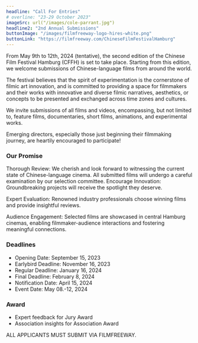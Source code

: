 ```yaml
---
headline: "Call For Entries"
# overline: "23-29 October 2023"
imageSrc: url("/images/cole-parrant.jpg")
headline2: "2nd Annual Submissions"
buttonImage: "/images/filmfreeway-logo-hires-white.png"
buttonLink: "https://filmfreeway.com/ChineseFilmFestivalHamburg"
---
```


From May 9th to 12th, 2024 (tentative), the second edition of the Chinese Film Festival Hamburg (CFFH) is set to take place. Starting from this edition, we welcome submissions of Chinese-language films from around the world.

The festival believes that the spirit of experimentation is the cornerstone of filmic art innovation, and is committed to providing a space for filmmakers and their works with innovative and diverse filmic narratives, aesthetics, or concepts to be presented and exchanged across time zones and cultures.

We invite submissions of all films and videos, encompassing, but not limited to, feature films, documentaries, short films, animations, and experimental works.

Emerging directors, especially those just beginning their filmmaking journey, are heartily encouraged to participate!

### Our Promise
Thorough Review: We cherish and look forward to witnessing the current state of Chinese-language cinema. All submitted films will undergo a careful examination by our selection committee.
Encourage Innovation: Groundbreaking projects will receive the spotlight  they deserve.

Expert Evaluation: Renowned industry professionals choose winning films and provide insightful reviews.

Audience Engagement: Selected films are showcased in central Hamburg cinemas, enabling filmmaker-audience interactions and fostering meaningful connections.

### Deadlines

- Opening Date: September 15, 2023
- Earlybird Deadline: November 16, 2023
- Regular Deadline: January 16, 2024
- Final Deadline: February 8, 2024
- Notification Date: April 15, 2024
- Event Date: May 08.-12, 2024

### Award
- Expert feedback for Jury Award
- Association insights for Association Award

ALL APPLICANTS MUST SUBMIT VIA FILMFREEWAY.
